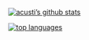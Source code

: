 [![acusti’s github stats](https://github-readme-stats-theta-rouge.vercel.app/api?username=acusti&show_icons=true&count_private=true&theme=swift)](https://github.com/anuraghazra/github-readme-stats)

[![top languages](https://github-readme-stats-theta-rouge.vercel.app/api/top-langs/?username=acusti&layout=donut&theme=swift)](https://github.com/anuraghazra/github-readme-stats)

<!--
**acusti/acusti** is a ✨ _special_ ✨ repository because its `README.md` (this file) appears on your GitHub profile.

Here are some ideas to get you started:

- 🔭 I’m currently working on ...
- 🌱 I’m currently learning ...
- 👯 I’m looking to collaborate on ...
- 🤔 I’m looking for help with ...
- 💬 Ask me about ...
- 📫 How to reach me: ...
- 😄 Pronouns: ...
- ⚡ Fun fact: ...
-->
